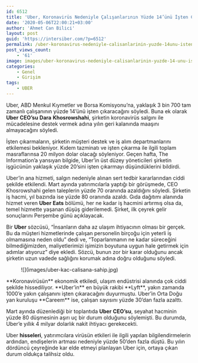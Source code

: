 ```yaml
---
id: 6512
title: 'Uber, Koronavirüs Nedeniyle Çalışanlarının Yüzde 14’ünü İşten Çıkarıyor'
date: '2020-05-06T22:00:21+03:00'
author: 'Ahmet Can Bilici'
layout: post
guid: 'https://intersiber.com/?p=6512'
permalink: /uber-koronavirus-nedeniyle-calisanlarinin-yuzde-14unu-isten-cikariyor/
post_views_count:
    - '61'
image: images/uber-koronavirus-nedeniyle-calisanlarinin-yuzde-14-unu-isten-cikariyor.jpeg
categories:
    - Genel
    - Girişim
tags:
    - UBER
---
```


Uber, ABD Menkul Kıymetler ve Borsa Komisyonu’na, yaklaşık 3 bin 700 tam zamanlı çalışanının yüzde 14’ünü işten çıkaracağını söyledi. Buna ek olarak **Uber** **CEO’su** **Dara** **Khosrowshahi**, şirketin koronavirüs salgını ile mücadelesine destek vermek adına yılın geri kalanında maaşını almayacağını söyledi.

İşten çıkarmaların, şirketin müşteri destek ve iş alım departmanlarını etkilemesi bekleniyor. Kıdem tazminatı ve işten çıkarma ile ilgili toplam masraflarınsa 20 milyon dolar olacağı söyleniyor. Geçen hafta, The Information’a yansıyan bilgide, Uber’in üst düzey yöneticileri şirketin işgücünün yaklaşık yüzde 20’sini işten çıkarmayı düşündüklerini bildirdi.

Uber’in ana hizmeti, salgın nedeniyle alınan sert tedbir kararlarından ciddi şekilde etkilendi. Mart ayında yatırımcılarla yaptığı bir görüşmede, CEO Khosrowshahi gelen taleplerin yüzde 70 oranında azaldığını söyledi. Şirketin iş hacmi, yıl bazında ise yüzde 80 oranında azaldı. Gıda dağıtımı alanında hizmet veren **Uber** **Eats** bölümü, her ne kadar iş hacmini artırmış olsa da, temel hizmette yaşanan düşüş giderilemedi. Şirket, ilk çeyrek gelir sonuçlarını Perşembe günü açıklayacak.

Bir **Uber** sözcüsü, “İnsanların daha az ulaşım ihtiyacının olması bir gerçek. Bu da müşteri hizmetlerinde çalışan personelin birçoğu için yeterli iş olmamasına neden oldu” dedi ve, “Toparlanmanın ne kadar süreceğini bilmediğimizden, maliyetlerimizi işimizin boyutuna uygun hale getirmek için adımlar atıyoruz” diye ekledi. Sözcü, bunun zor bir karar olduğunu ancak şirketin uzun vadede sağlığını korumak adına doğru olduğunu söyledi.

<figure class="wp-block-image size-large">![](images/uber-kac-calisana-sahip.jpg)</figure>**Koronavirüsün** ekonomik etkiledi, ulaşım endüstrisi alanında çok ciddi şekilde hissediliyor. **Uber’in** en büyük rakibi **Lyft**, yakın zamanda 1000’e yakın çalışanını işten çıkaracağını duyurmuştu. Uber’in Orta Doğu yan kuruluşu **Careem** ise, çalışan sayısını yüzde 30’dan fazla azalttı.

Mart ayında düzenlediği bir toplantıda **Uber** **CEO’su**, seyahat hacminin yüzde 80 düşmesinin aşırı uç bir durum olduğunu söylemişti. Bu durumda, Uber’e yıllık 4 milyar dolarlık nakit ihtiyacı gerekecekti.

Uber **hisseleri**, yatırımcılara virüsün etkileri ile ilgili yapılan bilgilendirmelerin ardından, endişelerin artması nedeniyle yüzde 50’den fazla düştü. Bu yılın dördüncü çeyreğinde kar elde etmeyi planlayan Uber için, ortaya çıkan durum oldukça talihsiz oldu.